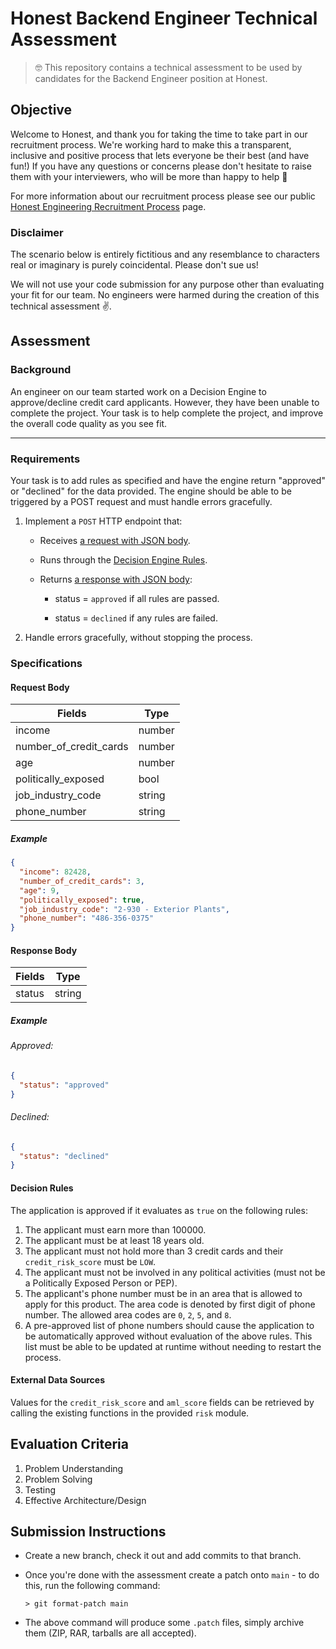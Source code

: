 # Honest Backend Engineer Technical Assessment

>
> 🤓 This repository contains a technical assessment to be used by candidates for the Backend Engineer position at Honest.
>

## Objective

Welcome to Honest, and thank you for taking the time to take part in our recruitment process. We're working hard to make
this a transparent, inclusive and positive process that lets everyone be their best (and have fun!) If you have any questions
or concerns please don't hesitate to raise them with your interviewers, who will be more than happy to help 🙂

For more information about our recruitment process please see our public [Honest Engineering Recruitment Process](https://www.notion.so/honestbank/Honest-Engineering-Recruitment-Process-0ddc3af604c14c6eba20399374edfd47)
page.

### Disclaimer

The scenario below is entirely fictitious and any resemblance to characters real or imaginary is purely coincidental. Please
don't sue us!

We will not use your code submission for any purpose other than evaluating your fit for our team. No engineers were 
harmed during the creation of this technical assessment ✌️.

## Assessment

### Background

An engineer on our team started work on a Decision Engine to approve/decline credit card applicants. However, they have
been unable to complete the project. Your task is to help complete the project, and improve the overall code quality as
you see fit.

---

### Requirements

Your task is to add rules as specified
and have the engine return "approved" or "declined" for the data provided. The engine should be able to be triggered by
a POST request and must handle errors gracefully.

1. Implement a `POST` HTTP endpoint that:

   * Receives [a request with JSON body](#request-body).

   * Runs through the [Decision Engine Rules](#decision-rules).

   * Returns [a response with JSON body](#response-body):

     * status = `approved` if all rules are passed.

     * status = `declined` if any rules are failed.

1. Handle errors gracefully, without stopping the process.

### Specifications

#### Request Body

| Fields                   | Type        |
| -----------              | ----------- |
| income                   | number      |
| number_of_credit_cards   | number      |
| age                      | number      |
| politically_exposed      | bool        |
| job_industry_code        | string      |
| phone_number             | string      |

##### Example

```json
{
  "income": 82428,
  "number_of_credit_cards": 3,
  "age": 9,
  "politically_exposed": true,
  "job_industry_code": "2-930 - Exterior Plants",
  "phone_number": "486-356-0375"
}
```

#### Response Body

| Fields                   | Type        |
| -----------              | ----------- |
| status                   | string      |

##### Example

###### Approved:

```json
{
  "status": "approved"
}
```

###### Declined:

```json
{
  "status": "declined"
}
```

#### Decision Rules

The application is approved if it evaluates as `true` on the following rules:

1. The applicant must earn more than 100000.
1. The applicant must be at least 18 years old.
1. The applicant must not hold more than 3 credit cards and their `credit_risk_score` must be `LOW`.
1. The applicant must not be involved in any political activities (must not be a Politically Exposed Person or PEP).
1. The applicant's phone number must be in an area that is allowed to apply for this product. The area code is denoted by first digit of phone number. The allowed area codes are `0`, `2`, `5`, and `8`.
1. A pre-approved list of phone numbers should cause the application to be automatically approved without evaluation of the above rules. This list must be able to be updated at runtime without needing to restart the process.

#### External Data Sources

Values for the `credit_risk_score` and `aml_score` fields can be retrieved by calling the existing functions in the provided `risk` module.

## Evaluation Criteria

1. Problem Understanding
1. Problem Solving
1. Testing
1. Effective Architecture/Design

## Submission Instructions

* Create a new branch, check it out and add commits to that branch.
* Once you're done with the assessment create a patch onto `main` - to do this, run the following command:

  ```shell
  > git format-patch main
  ```

* The above command will produce some `.patch` files, simply archive them (ZIP, RAR, tarballs are all accepted).
